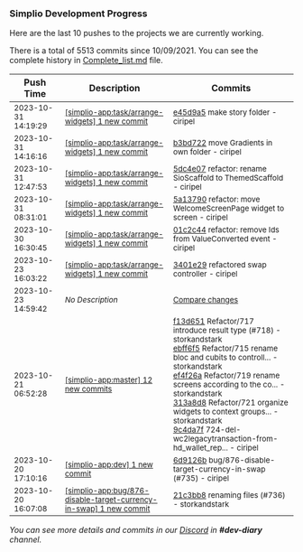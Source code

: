 
### Simplio Development Progress

Here are the last 10 pushes to the projects we are currently working.

There is a total of 5513 commits since 10/09/2021. You can see the complete history in
 [Complete_list.md](Complete_list.md) file.

| Push Time | Description | Commits |
| --- | --- | --- |
| <sub>2023-10-31 14:19:29</sub> | <sub>[[simplio-app:task/arrange-widgets] 1 new commit](https://github.com/SimplioOfficial/simplio-app/commit/e45d9a53277180f89f886bbbed9e0a0fed7a3f38)</sub> | <sub>[e45d9a5](https://github.com/SimplioOfficial/simplio-app/commit/e45d9a53277180f89f886bbbed9e0a0fed7a3f38) make story folder - ciripel</sub> |
| <sub>2023-10-31 14:16:16</sub> | <sub>[[simplio-app:task/arrange-widgets] 1 new commit](https://github.com/SimplioOfficial/simplio-app/commit/b3bd722864b9dc5bd254fbdbe8726c93ba3058f6)</sub> | <sub>[b3bd722](https://github.com/SimplioOfficial/simplio-app/commit/b3bd722864b9dc5bd254fbdbe8726c93ba3058f6) move Gradients in own folder - ciripel</sub> |
| <sub>2023-10-31 12:47:53</sub> | <sub>[[simplio-app:task/arrange-widgets] 1 new commit](https://github.com/SimplioOfficial/simplio-app/commit/5dc4e077d8e5eb4ecf480d4e058fd983bef18bb5)</sub> | <sub>[5dc4e07](https://github.com/SimplioOfficial/simplio-app/commit/5dc4e077d8e5eb4ecf480d4e058fd983bef18bb5) refactor: rename SioScaffold to ThemedScaffold - ciripel</sub> |
| <sub>2023-10-31 08:31:01</sub> | <sub>[[simplio-app:task/arrange-widgets] 1 new commit](https://github.com/SimplioOfficial/simplio-app/commit/5a13790e1d30d6dd83e9e6db89b784fd00c8b287)</sub> | <sub>[5a13790](https://github.com/SimplioOfficial/simplio-app/commit/5a13790e1d30d6dd83e9e6db89b784fd00c8b287) refactor: move WelcomeScreenPage widget to screen - ciripel</sub> |
| <sub>2023-10-30 16:30:45</sub> | <sub>[[simplio-app:task/arrange-widgets] 1 new commit](https://github.com/SimplioOfficial/simplio-app/commit/01c2c4499c22f8ea7e0e874ba063d3c4c29b2ae2)</sub> | <sub>[01c2c44](https://github.com/SimplioOfficial/simplio-app/commit/01c2c4499c22f8ea7e0e874ba063d3c4c29b2ae2) refactor: remove Ids from ValueConverted event - ciripel</sub> |
| <sub>2023-10-23 16:03:22</sub> | <sub>[[simplio-app:task/arrange-widgets] 1 new commit](https://github.com/SimplioOfficial/simplio-app/commit/3401e29fa45f6f9ad5a939ef20c21aba1517cf3c)</sub> | <sub>[3401e29](https://github.com/SimplioOfficial/simplio-app/commit/3401e29fa45f6f9ad5a939ef20c21aba1517cf3c) refactored swap controller - ciripel</sub> |
| <sub>2023-10-23 14:59:42</sub> | <sub>_No Description_</sub> | <sub>[Compare changes](https://github.com/SimplioOfficial/simplio-app/compare/63ad29e612dd...3351bb2bff52)</sub> |
| <sub>2023-10-21 06:52:28</sub> | <sub>[[simplio-app:master] 12 new commits](https://github.com/SimplioOfficial/simplio-app/compare/9b077d8cc7ba...d40853f8680a)</sub> | <sub>[f13d651](https://github.com/SimplioOfficial/simplio-app/commit/f13d651bb8899dc8cda97564d94a7244ae1d958e) Refactor/717 introduce result type (#718) - storkandstark<br>[ebff6f5](https://github.com/SimplioOfficial/simplio-app/commit/ebff6f573ae2d67df9c5d94eef4a965fed88b186) Refactor/715 rename bloc and cubits to controll... - storkandstark<br>[ef4f26a](https://github.com/SimplioOfficial/simplio-app/commit/ef4f26a7064f236fb13ce91df0960f61a3547973) Refactor/719 rename screens according to the co... - storkandstark<br>[313a8d8](https://github.com/SimplioOfficial/simplio-app/commit/313a8d80ea62109b42d411040462a6e9d0337610) Refactor/721 organize widgets to context groups... - storkandstark<br>[9c4da7f](https://github.com/SimplioOfficial/simplio-app/commit/9c4da7f9e383cd3ffc68ae12ac78b2a296910d8f) 724-del-wc2legacytransaction-from-hd_wallet_rep... - ciripel</sub> |
| <sub>2023-10-20 17:10:16</sub> | <sub>[[simplio-app:dev] 1 new commit](https://github.com/SimplioOfficial/simplio-app/commit/6d9126b0c61006ad7ae56e500414171f5e58d90e)</sub> | <sub>[6d9126b](https://github.com/SimplioOfficial/simplio-app/commit/6d9126b0c61006ad7ae56e500414171f5e58d90e) bug/876-disable-target-currency-in-swap (#735) - ciripel</sub> |
| <sub>2023-10-20 16:07:08</sub> | <sub>[[simplio-app:bug/876-disable-target-currency-in-swap] 1 new commit](https://github.com/SimplioOfficial/simplio-app/commit/21c3bb87c4ddfc42c16e9f4164b40f86a11e7c50)</sub> | <sub>[21c3bb8](https://github.com/SimplioOfficial/simplio-app/commit/21c3bb87c4ddfc42c16e9f4164b40f86a11e7c50) renaming files (#736) - storkandstark</sub> |

_You can see more details and commits in our [Discord](https://discord.gg/aKhjuwZmdP) in **#dev-diary** channel._
